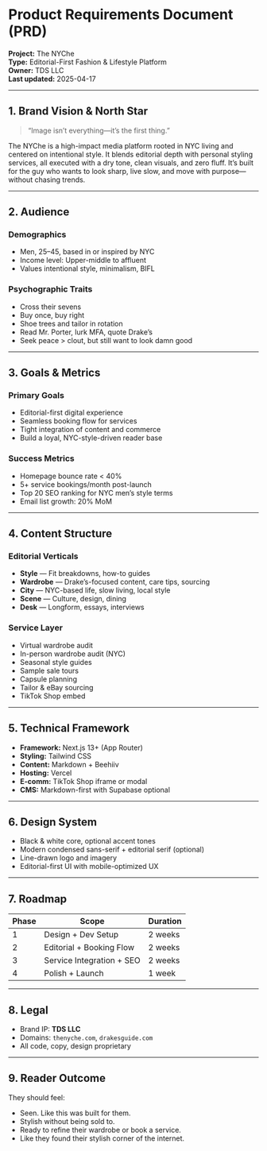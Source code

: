 # Product Requirements Document (PRD)

**Project:** The NYChe  
**Type:** Editorial-First Fashion & Lifestyle Platform  
**Owner:** TDS LLC  
**Last updated:** 2025-04-17  

---

## 1. Brand Vision & North Star

> “Image isn’t everything—it’s the first thing.”

The NYChe is a high-impact media platform rooted in NYC living and centered on intentional style. It blends editorial depth with personal styling services, all executed with a dry tone, clean visuals, and zero fluff. It’s built for the guy who wants to look sharp, live slow, and move with purpose—without chasing trends.

---

## 2. Audience

### Demographics
- Men, 25–45, based in or inspired by NYC  
- Income level: Upper-middle to affluent  
- Values intentional style, minimalism, BIFL  

### Psychographic Traits
- Cross their sevens
- Buy once, buy right
- Shoe trees and tailor in rotation
- Read Mr. Porter, lurk MFA, quote Drake’s
- Seek peace > clout, but still want to look damn good

---

## 3. Goals & Metrics

### Primary Goals
- Editorial-first digital experience
- Seamless booking flow for services
- Tight integration of content and commerce
- Build a loyal, NYC-style-driven reader base

### Success Metrics
- Homepage bounce rate < 40%
- 5+ service bookings/month post-launch
- Top 20 SEO ranking for NYC men’s style terms
- Email list growth: 20% MoM

---

## 4. Content Structure

### Editorial Verticals
- **Style** — Fit breakdowns, how-to guides  
- **Wardrobe** — Drake’s-focused content, care tips, sourcing  
- **City** — NYC-based life, slow living, local style  
- **Scene** — Culture, design, dining  
- **Desk** — Longform, essays, interviews  

### Service Layer
- Virtual wardrobe audit
- In-person wardrobe audit (NYC)
- Seasonal style guides
- Sample sale tours
- Capsule planning
- Tailor & eBay sourcing
- TikTok Shop embed

---

## 5. Technical Framework

- **Framework:** Next.js 13+ (App Router)
- **Styling:** Tailwind CSS
- **Content:** Markdown + Beehiiv
- **Hosting:** Vercel
- **E-comm:** TikTok Shop iframe or modal
- **CMS:** Markdown-first with Supabase optional

---

## 6. Design System

- Black & white core, optional accent tones
- Modern condensed sans-serif + editorial serif (optional)
- Line-drawn logo and imagery
- Editorial-first UI with mobile-optimized UX

---

## 7. Roadmap

| Phase | Scope | Duration |
|-------|-------|----------|
| 1 | Design + Dev Setup | 2 weeks |
| 2 | Editorial + Booking Flow | 2 weeks |
| 3 | Service Integration + SEO | 2 weeks |
| 4 | Polish + Launch | 1 week |

---

## 8. Legal

- Brand IP: **TDS LLC**  
- Domains: `thenyche.com`, `drakesguide.com`  
- All code, copy, design proprietary

---

## 9. Reader Outcome

They should feel:
- Seen. Like this was built for them.  
- Stylish without being sold to.  
- Ready to refine their wardrobe or book a service.  
- Like they found their stylish corner of the internet.  
